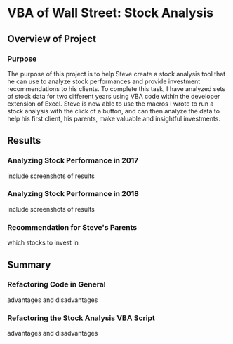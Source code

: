 # VBA of Wall Street: Stock Analysis

## Overview of Project

### Purpose
The purpose of this project is to help Steve create a stock analysis tool that he can use to analyze stock performances and provide investment recommendations to his clients. To complete this task, I have analyzed sets of stock data for two different years using VBA code within the developer extension of Excel. Steve is now able to use the macros I wrote to run a stock analysis with the click of a button, and can then analyze the data to help his first client, his parents, make valuable and insightful investments.

## Results

### Analyzing Stock Performance in 2017
include screenshots of results 

### Analyzing Stock Performance in 2018
include screenshots of results

### Recommendation for Steve's Parents
which stocks to invest in

## Summary

### Refactoring Code in General
advantages and disadvantages 

### Refactoring the Stock Analysis VBA Script
advantages and disadvantages
